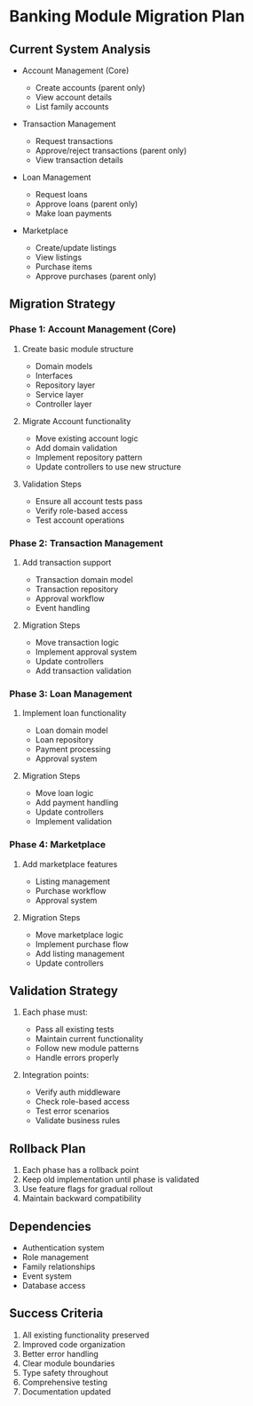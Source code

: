 # Banking Module Migration Plan

## Current System Analysis
- Account Management (Core)
  - Create accounts (parent only)
  - View account details
  - List family accounts
  
- Transaction Management
  - Request transactions
  - Approve/reject transactions (parent only)
  - View transaction details
  
- Loan Management
  - Request loans
  - Approve loans (parent only)
  - Make loan payments
  
- Marketplace
  - Create/update listings
  - View listings
  - Purchase items
  - Approve purchases (parent only)

## Migration Strategy

### Phase 1: Account Management (Core)
1. Create basic module structure
   - Domain models
   - Interfaces
   - Repository layer
   - Service layer
   - Controller layer

2. Migrate Account functionality
   - Move existing account logic
   - Add domain validation
   - Implement repository pattern
   - Update controllers to use new structure

3. Validation Steps
   - Ensure all account tests pass
   - Verify role-based access
   - Test account operations

### Phase 2: Transaction Management
1. Add transaction support
   - Transaction domain model
   - Transaction repository
   - Approval workflow
   - Event handling

2. Migration Steps
   - Move transaction logic
   - Implement approval system
   - Update controllers
   - Add transaction validation

### Phase 3: Loan Management
1. Implement loan functionality
   - Loan domain model
   - Loan repository
   - Payment processing
   - Approval system

2. Migration Steps
   - Move loan logic
   - Add payment handling
   - Update controllers
   - Implement validation

### Phase 4: Marketplace
1. Add marketplace features
   - Listing management
   - Purchase workflow
   - Approval system

2. Migration Steps
   - Move marketplace logic
   - Implement purchase flow
   - Add listing management
   - Update controllers

## Validation Strategy
1. Each phase must:
   - Pass all existing tests
   - Maintain current functionality
   - Follow new module patterns
   - Handle errors properly

2. Integration points:
   - Verify auth middleware
   - Check role-based access
   - Test error scenarios
   - Validate business rules

## Rollback Plan
1. Each phase has a rollback point
2. Keep old implementation until phase is validated
3. Use feature flags for gradual rollout
4. Maintain backward compatibility

## Dependencies
- Authentication system
- Role management
- Family relationships
- Event system
- Database access

## Success Criteria
1. All existing functionality preserved
2. Improved code organization
3. Better error handling
4. Clear module boundaries
5. Type safety throughout
6. Comprehensive testing
7. Documentation updated